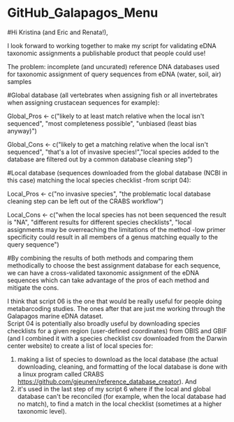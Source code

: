 # GitHub_Galapagos_Menu

#Hi Kristina (and Eric and Renata!), 

I look forward to working together to make my script for validating eDNA taxonomic assignments a publishable product that people could use!  

The problem: incomplete (and uncurated) reference DNA databases used for taxonomic assignment of query sequences from eDNA (water, soil, air) samples

#Global database (all vertebrates when assigning fish or all invertebrates when assigning crustacean sequences for example):

Global_Pros <- c("likely to at least match relative when the local isn't sequenced", "most completeness possible", "unbiased (least bias anyway)")

Global_Cons <- c("likely to get a matching relative when the local isn't sequenced", "that's a lot of invasive species!","local species added to the database are filtered out by a common database cleaning step")

#Local database (sequences downloaded from the global database (NCBI in this case) matching the local species checklist -from script 04):

Local_Pros <- c("no invasive species", "the problematic local database cleaning step can be left out of the CRABS workflow")

Local_Cons <- c("when the local species has not been sequenced the result is "NA", "different results for different species checklists", "local assignments may be overreaching the limitations of the method -low primer specificity could result in all members of a genus matching equally to the query sequence")

#By combining the results of both methods and comparing them methodically to choose the best assignment database for each sequence, we can have a cross-validated taxonomic assignment of the eDNA sequences which can take advantage of the pros of each method and mitigate the cons.  

I think that script 06 is the one that would be really useful for people doing metabarcoding studies. The ones after that are just me working through the Galapagos marine eDNA dataset.  
Script 04 is potentially also broadly useful by downloading species checklists for a given region (user-defined coordinates) from OBIS and GBIF (and I combined it with a species checklist csv downloaded from the Darwin center website) to create a list of local species for:
1) making a list of species to download as the local database (the actual downloading, cleaning, and formatting of the local database is done with a linux program called CRABS https://github.com/gjeunen/reference_database_creator). And
2) it's used in the last step of my script 6 where if the local and global database can't be reconciled (for example, when the local database had no match), to find a match in the local checklist (sometimes at a higher taxonomic level).




 
